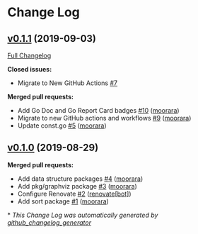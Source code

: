 # Change Log

## [v0.1.1](https://github.com/moorara/algo/tree/v0.1.1) (2019-09-03)
[Full Changelog](https://github.com/moorara/algo/compare/v0.1.0...v0.1.1)

**Closed issues:**

- Migrate to New GitHub Actions [\#7](https://github.com/moorara/algo/issues/7)

**Merged pull requests:**

- Add Go Doc and Go Report Card badges [\#10](https://github.com/moorara/algo/pull/10) ([moorara](https://github.com/moorara))
- Migrate to new GitHub actions and workflows [\#9](https://github.com/moorara/algo/pull/9) ([moorara](https://github.com/moorara))
- Update const.go [\#5](https://github.com/moorara/algo/pull/5) ([moorara](https://github.com/moorara))

## [v0.1.0](https://github.com/moorara/algo/tree/v0.1.0) (2019-08-29)
**Merged pull requests:**

- Add data structure packages [\#4](https://github.com/moorara/algo/pull/4) ([moorara](https://github.com/moorara))
- Add pkg/graphviz package [\#3](https://github.com/moorara/algo/pull/3) ([moorara](https://github.com/moorara))
- Configure Renovate [\#2](https://github.com/moorara/algo/pull/2) ([renovate[bot]](https://github.com/apps/renovate))
- Add sort package [\#1](https://github.com/moorara/algo/pull/1) ([moorara](https://github.com/moorara))



\* *This Change Log was automatically generated by [github_changelog_generator](https://github.com/skywinder/Github-Changelog-Generator)*